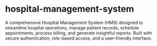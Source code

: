 # hospital-management-system
A comprehensive Hospital Management System (HMS) designed to streamline hospital operations, manage patient records, schedule appointments, process billing, and generate insightful reports. Built with secure authentication, role-based access, and a user-friendly interface.
